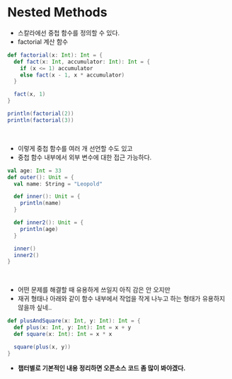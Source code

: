 # Nested Methods
* 스칼라에선 중첩 함수를 정의할 수 있다.
* factorial 계산 함수
```scala
def factorial(x: Int): Int = {
  def fact(x: Int, accumulator: Int): Int = {
    if (x <= 1) accumulator
    else fact(x - 1, x * accumulator)
  }

  fact(x, 1)
}

println(factorial(2))
println(factorial(3))
```
</br>

* 이렇게 중첩 함수를 여러 개 선언할 수도 있고
* 중첩 함수 내부에서 외부 변수에 대한 접근 가능하다.
```scala
val age: Int = 33
def outer(): Unit = {
  val name: String = "Leopold"

  def inner(): Unit = {
    println(name)
  }

  def inner2(): Unit = {
    println(age)
  }

  inner()
  inner2()
}
```
</br>

* 어떤 문제를 해결할 때 유용하게 쓰일지 아직 감은 안 오지만 
* 재귀 형태나 아래와 같이 함수 내부에서 작업을 작게 나누고 하는 형태가 유용하지 않을까 싶네..
```scala
def plusAndSquare(x: Int, y: Int): Int = {
  def plus(x: Int, y: Int): Int = x + y
  def square(x: Int): Int = x * x

  square(plus(x, y))
}
```
* **챕터별로 기본적인 내용 정리하면 오픈소스 코드 좀 많이 봐야겠다.**


